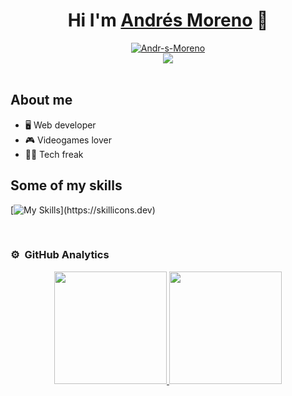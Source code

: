 <!--
**andresmoreno28/andresmoreno28** is a ✨ _special_ ✨ repository because its `README.md` (this file) appears on your GitHub profile.

Here are some ideas to get you started:

- 🔭 I’m currently working on ...
- 🌱 I’m currently learning ...
- 👯 I’m looking to collaborate on ...
- 🤔 I’m looking for help with ...
- 💬 Ask me about ...
- 📫 How to reach me: ...
- 😄 Pronouns: ...
- ⚡ Fun fact: ...
-->
<div align="center">
<h1 align="center">Hi I'm <a href="https://www.linkedin.com/in/web-developer-programmer/">Andrés Moreno</a> 👋</h1>
</div>
<div align="center"><a href="https://ibb.co/M1BZ3WD"><img src="https://i.ibb.co/NNTtHQ6/Andr-s-Moreno.png" alt="Andr-s-Moreno" border="0"></a></center><br>
<a href="https://www.linkedin.com/in/web-developer-programmer/"><img src="https://img.shields.io/badge/LinkedIn-0077B5?style=for-the-badge&logo=linkedin&logoColor=white" /></a></div>
<br>

## About me

- :desktop_computer: Web developer <br>
- :video_game: Videogames lover
- :man_technologist: Tech freak

## Some of my skills
[![My Skills](https://skillicons.dev/icons?i=html,css,js,jquery,sass,php,laravel,mysql,postgres,git,github,npm,vscode,)](https://skillicons.dev)


<br>



### ⚙️ &nbsp;GitHub Analytics

<p align="center">
<a href="https://github.com/andresmoreno28">
  <img height="180em" src="https://github-readme-stats-eight-theta.vercel.app/api?username=andresmoreno28&show_icons=true&theme=algolia&include_all_commits=true&count_private=true"/>
  <img height="180em" src="https://github-readme-stats-eight-theta.vercel.app/api/top-langs/?username=andresmoreno28&layout=compact&langs_count=8&theme=algolia"/>
</a>
</p>
